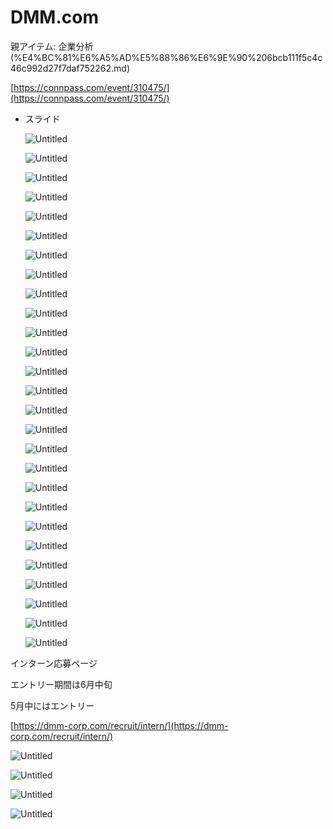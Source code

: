 # DMM.com

親アイテム: 企業分析 (%E4%BC%81%E6%A5%AD%E5%88%86%E6%9E%90%206bcb111f5c4c46c992d27f7daf752262.md)

[https://connpass.com/event/310475/](https://connpass.com/event/310475/)

- スライド
    
    ![Untitled](DMM%20com%202356ddce3344479e83e460517744e4c5/Untitled.png)
    
    ![Untitled](DMM%20com%202356ddce3344479e83e460517744e4c5/Untitled%201.png)
    
    ![Untitled](DMM%20com%202356ddce3344479e83e460517744e4c5/Untitled%202.png)
    
    ![Untitled](DMM%20com%202356ddce3344479e83e460517744e4c5/Untitled%203.png)
    
    ![Untitled](DMM%20com%202356ddce3344479e83e460517744e4c5/Untitled%204.png)
    
    ![Untitled](DMM%20com%202356ddce3344479e83e460517744e4c5/Untitled%205.png)
    
    ![Untitled](DMM%20com%202356ddce3344479e83e460517744e4c5/Untitled%206.png)
    
    ![Untitled](DMM%20com%202356ddce3344479e83e460517744e4c5/Untitled%207.png)
    
    ![Untitled](DMM%20com%202356ddce3344479e83e460517744e4c5/Untitled%208.png)
    
    ![Untitled](DMM%20com%202356ddce3344479e83e460517744e4c5/Untitled%209.png)
    
    ![Untitled](DMM%20com%202356ddce3344479e83e460517744e4c5/Untitled%2010.png)
    
    ![Untitled](DMM%20com%202356ddce3344479e83e460517744e4c5/Untitled%2011.png)
    
    ![Untitled](DMM%20com%202356ddce3344479e83e460517744e4c5/Untitled%2012.png)
    
    ![Untitled](DMM%20com%202356ddce3344479e83e460517744e4c5/Untitled%2013.png)
    
    ![Untitled](DMM%20com%202356ddce3344479e83e460517744e4c5/Untitled%2014.png)
    
    ![Untitled](DMM%20com%202356ddce3344479e83e460517744e4c5/Untitled%2015.png)
    
    ![Untitled](DMM%20com%202356ddce3344479e83e460517744e4c5/Untitled%2016.png)
    
    ![Untitled](DMM%20com%202356ddce3344479e83e460517744e4c5/Untitled%2017.png)
    
    ![Untitled](DMM%20com%202356ddce3344479e83e460517744e4c5/Untitled%2018.png)
    
    ![Untitled](DMM%20com%202356ddce3344479e83e460517744e4c5/Untitled%2019.png)
    
    ![Untitled](DMM%20com%202356ddce3344479e83e460517744e4c5/Untitled%2020.png)
    
    ![Untitled](DMM%20com%202356ddce3344479e83e460517744e4c5/Untitled%2021.png)
    
    ![Untitled](DMM%20com%202356ddce3344479e83e460517744e4c5/Untitled%2022.png)
    
    ![Untitled](DMM%20com%202356ddce3344479e83e460517744e4c5/Untitled%2023.png)
    
    ![Untitled](DMM%20com%202356ddce3344479e83e460517744e4c5/Untitled%2024.png)
    
    ![Untitled](DMM%20com%202356ddce3344479e83e460517744e4c5/Untitled%2025.png)
    
    ![Untitled](DMM%20com%202356ddce3344479e83e460517744e4c5/Untitled%2026.png)
    

インターン応募ページ

エントリー期間は6月中旬

5月中にはエントリー

[https://dmm-corp.com/recruit/intern/](https://dmm-corp.com/recruit/intern/)

![Untitled](DMM%20com%202356ddce3344479e83e460517744e4c5/Untitled%2027.png)

![Untitled](DMM%20com%202356ddce3344479e83e460517744e4c5/Untitled%2028.png)

![Untitled](DMM%20com%202356ddce3344479e83e460517744e4c5/Untitled%2029.png)

![Untitled](DMM%20com%202356ddce3344479e83e460517744e4c5/Untitled%2030.png)